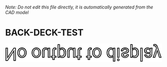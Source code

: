 ###### Note: Do not edit this file directly, it is automatically generated from the CAD model

# BACK-DECK-TEST

![](/project.svg)



 

